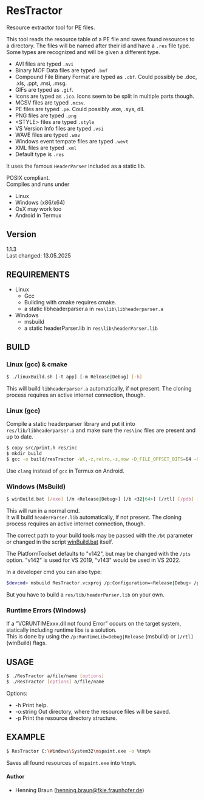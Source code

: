 # ResTractor
Resource extractor tool for PE files.

This tool reads the resource table of a PE file and saves found resources to a directory.
The files will be named after their id and have a `.res` file type.
Some types are recognized and will be given a different type.
- AVI files are typed `.avi`
- Binary MOF Data files are typed `.bmf`
- Compound File Binary Format are typed as `.cbf`. Could possibly be .doc, .xls, .ppt, .msi, .msg.
- GIFs are typed as `.gif`.
- Icons are typed as `.ico`. Icons seem to be split in multiple parts though.
- MCSV files are typed `.mcsv`.
- PE files are typed `.pe`. Could possibly .exe, .sys, dll.
- PNG files are typed `.png`
- \<STYLE\> files are typed `.style`
- VS Version Info files are typed `.vsi`
- WAVE files are typed `.wav`
- Windows event tempate files are typed `.wevt`
- XML files are typed `.xml`
- Default type is `.res`

It uses the famous `HeaderParser` included as a static lib.


POSIX compliant.  
Compiles and runs under
- Linux 
- Windows (x86/x64)  
- OsX may work too
- Android in Termux



## Version ##
1.1.3  
Last changed: 13.05.2025

## REQUIREMENTS ##
- Linux
   - Gcc
   - Building with cmake requires cmake.
   - a static libheaderparser.a in `res\lib\libheaderparser.a`
- Windows
   - msbuild
   - a static headerParser.lib in `res\lib\headerParser.lib`

## BUILD ##
### Linux (gcc) & cmake
```bash
$ ./linuxBuild.sh [-t app] [-m Release|Debug] [-h]  
```
This will build `libheaderparser.a` automatically, if not present.
The cloning process requires an active internet connection, though.

### Linux (gcc)
Compile a static headerparser library and put it into `res/lib/libheaderparser.a` and make sure the `res\inc` files are present and up to date.
```bash
$ copy src/print.h res/inc
$ mkdir build
$ gcc -o build/resTractor -Wl,-z,relro,-z,now -D_FILE_OFFSET_BITS=64 -Ofast src/main.c src/utils/fifo/Fifo.c res/lib/libheaderparser.a -Ires/inc
```

Use `clang` instead of `gcc` in Termux on Android.

### Windows (MsBuild) ###
```bash
$ winBuild.bat [/exe] [/m <Release|Debug>] [/b <32|64>] [/rtl] [/pdb] [/bt <path>] [/pts <PlatformToolset>] [/h]
```
This will run in a normal cmd.  
It will build `headerParser.lib` automatically, if not present.
The cloning process requires an active internet connection, though.

The correct path to your build tools may be passed  with the `/bt` parameter or changed in the script [winBuild.bat](winBuild.bat) itself.  

The PlatformToolset defaults to "v142", but may be changed with the `/pts` option.
"v142" is used for VS 2019, "v143" would be used in VS 2022.

In a developer cmd you can also type:
```bash
$devcmd> msbuild ResTractor.vcxproj /p:Configuration=<Release|Debug> /p:Platform=<x64|x86> [/p:PlatformToolset=<v142|v143>]
```
But you have to build a `res/lib/headerParser.lib` on your own.

### Runtime Errors (Windows)
If a "VCRUNTIMExxx.dll not found Error" occurs on the target system, statically including runtime libs is a solution.  
This is done by using the `/p:RunTimeLib=Debug|Release` (msbuild) or `[/rtl]` (winBuild) flags.


## USAGE ##
```bash
$ ./ResTractor a/file/name [options]
$ ./ResTractor [options] a/file/name
```
Options:  
 * -h Print help.
 * -o:string Out directory, where the resource files will be saved.
 * -p Print the resource directory structure.
 
## EXAMPLE ##
```bash
$ ResTractor C:\Windows\System32\mspaint.exe -o %tmp%
```
Saves all found resources of `mspaint.exe` into `%tmp%`.

#### Author ####
- Henning Braun ([henning.braun@fkie.fraunhofer.de](mailto:henning.braun@fkie.fraunhofer.de)) 
